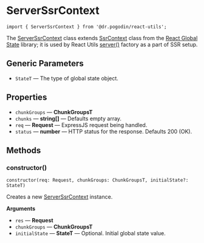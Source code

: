 # ServerSsrContext
[ServerSsrContext]: /docs/api/classes/ServerSsrContext
```tsx
import { ServerSsrContext } from '@dr.pogodin/react-utils';
```

The [ServerSsrContext] class extends
[SsrContext](https://dr.pogodin.studio/docs/react-global-state/docs/api/classes/ssrcontext)
class from the
[React Global State](https://dr.pogodin.studio/docs/react-global-state)
library; it is used by React Utils [server()](/docs/api/functions/server)
factory as a part of SSR setup.

## Generic Parameters
- `StateT` &mdash; The type of global state object.

## Properties
- `chunkGroups` &mdash; **ChunkGroupsT**
- `chunks` &mdash; **string[]** &mdash; Defaults empty array.
- `req` &mdash; **Request** &mdash; ExpressJS request being handled.
- `status` &mdash; **number** &mdash; HTTP status for the response.
  Defaults 200 (OK).

## Methods

### constructor()
```tsx
constructor(req: Request, chunkGroups: ChunkGroupsT, initialState?: StateT)
```
Creates a new [ServerSsrContext] instance.

**Arguments**
- `res` &mdash; **Request**
- `chunkGroups` &mdash; **ChunkGroupsT**
- `initialState` &mdash; **StateT** &mdash; Optional. Initial global state value.
